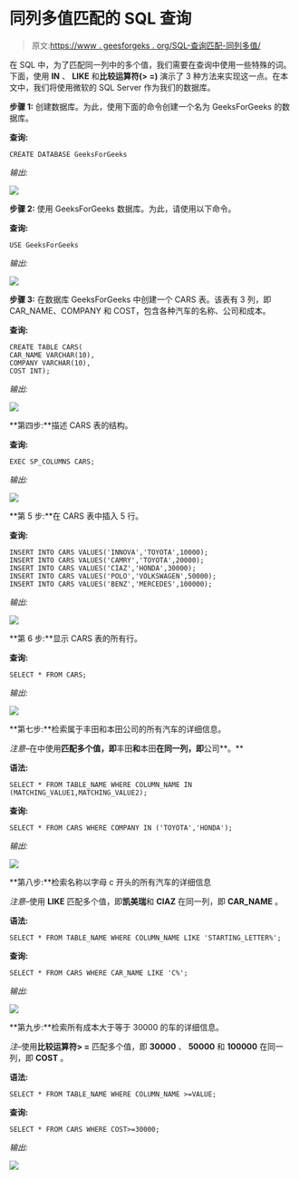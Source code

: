 # 同列多值匹配的 SQL 查询

> 原文:[https://www . geesforgeks . org/SQL-查询匹配-同列多值/](https://www.geeksforgeeks.org/sql-query-for-matching-multiple-values-in-the-same-column/)

在 SQL 中，为了匹配同一列中的多个值，我们需要在查询中使用一些特殊的词。下面，使用 **IN** 、 **LIKE** 和**比较运算符(> =)** 演示了 3 种方法来实现这一点。在本文中，我们将使用微软的 SQL Server 作为我们的数据库。

**步骤 1:** 创建数据库。为此，使用下面的命令创建一个名为 GeeksForGeeks 的数据库。

**查询:**

```
CREATE DATABASE GeeksForGeeks
```

*输出:*

![](img/35e6763d64a57600946af28da80394af.png)

**步骤 2:** 使用 GeeksForGeeks 数据库。为此，请使用以下命令。

**查询:**

```
USE GeeksForGeeks
```

*输出:*

![](img/bd44f0d21d117380343c53a4b44533b1.png)

**步骤 3:** 在数据库 GeeksForGeeks 中创建一个 CARS 表。该表有 3 列，即 CAR_NAME、COMPANY 和 COST，包含各种汽车的名称、公司和成本。

**查询:**

```
CREATE TABLE CARS(
CAR_NAME VARCHAR(10),
COMPANY VARCHAR(10),
COST INT);
```

*输出:*

![](img/86869b59d03a056fef3e1f784617397c.png)

**第四步:**描述 CARS 表的结构。

**查询:**

```
EXEC SP_COLUMNS CARS;
```

*输出:*

![](img/769b19fd05c891d55d7091c9ebe695fb.png)

**第 5 步:**在 CARS 表中插入 5 行。

**查询:**

```
INSERT INTO CARS VALUES('INNOVA','TOYOTA',10000);
INSERT INTO CARS VALUES('CAMRY','TOYOTA',20000);
INSERT INTO CARS VALUES('CIAZ','HONDA',30000);
INSERT INTO CARS VALUES('POLO','VOLKSWAGEN',50000);
INSERT INTO CARS VALUES('BENZ','MERCEDES',100000);
```

*输出:*

![](img/1d825768b3182b152ef4917daea58fb5.png)

**第 6 步:**显示 CARS 表的所有行。

**查询:**

```
SELECT * FROM CARS;
```

*输出:*

![](img/fa89e114cf85365e9db8f77210b0a332.png)

**第七步:**检索属于丰田和本田公司的所有汽车的详细信息。

*注意*–在中使用**匹配多个值，即**丰田**和**本田**在同一列，即**公司**。**

**语法:**

```
SELECT * FROM TABLE_NAME WHERE COLUMN_NAME IN (MATCHING_VALUE1,MATCHING_VALUE2);
```

**查询:**

```
SELECT * FROM CARS WHERE COMPANY IN ('TOYOTA','HONDA');
```

*输出:*

![](img/99110f316ab18db2160c8ea9ad44d616.png)

**第八步:**检索名称以字母 c 开头的所有汽车的详细信息

*注意*–使用 **LIKE** 匹配多个值，即**凯美瑞**和 **CIAZ** 在同一列，即 **CAR_NAME** 。

**语法:**

```
SELECT * FROM TABLE_NAME WHERE COLUMN_NAME LIKE 'STARTING_LETTER%';
```

**查询:**

```
SELECT * FROM CARS WHERE CAR_NAME LIKE 'C%';
```

*输出:*

![](img/76daf7911ca2df885d9d1f18d2010e08.png)

**第九步:**检索所有成本大于等于 30000 的车的详细信息。

*注*–使用**比较运算符> =** 匹配多个值，即 **30000** 、 **50000** 和 **100000** 在同一列，即 **COST** 。

**语法:**

```
SELECT * FROM TABLE_NAME WHERE COLUMN_NAME >=VALUE;
```

**查询:**

```
SELECT * FROM CARS WHERE COST>=30000;
```

*输出:*

![](img/5b27b56612f2f5c25d073eab6123019a.png)